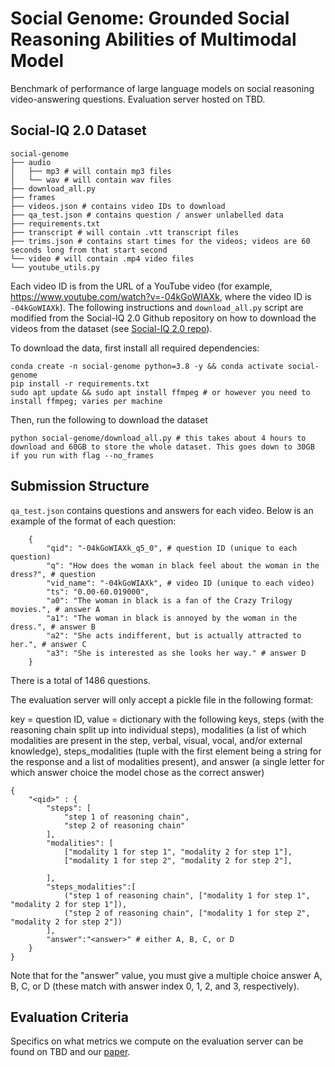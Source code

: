 # Social Genome: Grounded Social Reasoning Abilities of Multimodal Model

Benchmark of performance of large language models on social reasoning video-answering questions. Evaluation server hosted on TBD. 

## Social-IQ 2.0 Dataset 
```
social-genome
├── audio
│   ├── mp3 # will contain mp3 files
│   └── wav # will contain wav files
├── download_all.py
├── frames
├── videos.json # contains video IDs to download 
├── qa_test.json # contains question / answer unlabelled data 
├── requirements.txt
├── transcript # will contain .vtt transcript files
├── trims.json # contains start times for the videos; videos are 60 seconds long from that start second
└── video # will contain .mp4 video files
└── youtube_utils.py
```
Each video ID is from the URL of a YouTube video (for example, https://www.youtube.com/watch?v=-04kGoWIAXk, where the video ID is `-04kGoWIAXk`). The following instructions and `download_all.py` script are modified from the Social-IQ 2.0 Github repository on how to download the videos from the dataset (see [Social-IQ 2.0 repo](https://github.com/abwilf/Social-IQ-2.0-Challenge/tree/main?tab=readme-ov-file#the-social-iq-20-dataset)). 

To download the data, first install all required dependencies:
```
conda create -n social-genome python=3.8 -y && conda activate social-genome
pip install -r requirements.txt
sudo apt update && sudo apt install ffmpeg # or however you need to install ffmpeg; varies per machine
```

Then, run the following to download the dataset
```
python social-genome/download_all.py # this takes about 4 hours to download and 60GB to store the whole dataset. This goes down to 30GB if you run with flag --no_frames
```

## Submission Structure 

`qa_test.json` contains questions and answers for each video. Below is an example of the format of each question: 
```
    {
        "qid": "-04kGoWIAXk_q5_0", # question ID (unique to each question)
        "q": "How does the woman in black feel about the woman in the dress?", # question
        "vid_name": "-04kGoWIAXk", # video ID (unique to each video)
        "ts": "0.00-60.019000",
        "a0": "The woman in black is a fan of the Crazy Trilogy movies.", # answer A
        "a1": "The woman in black is annoyed by the woman in the dress.", # answer B
        "a2": "She acts indifferent, but is actually attracted to her.", # answer C
        "a3": "She is interested as she looks her way." # answer D
    }
```
There is a total of 1486 questions. 

The evaluation server will only accept a pickle file in the following format: 

key = question ID, value = dictionary with the following keys, steps (with the reasoning chain split up into individual steps), modalities (a list of which modalities are present in the step, verbal, visual, vocal, and/or external knowledge), steps_modalities (tuple with the first element being a string for the response and a list of modalities present), and answer (a single letter for which answer choice the model chose as the correct answer)


```
{
    "<qid>" : {
        "steps": [
            "step 1 of reasoning chain", 
            "step 2 of reasoning chain"
        ],
        "modalities": [
            ["modality 1 for step 1", "modality 2 for step 1"], 
            ["modality 1 for step 2", "modality 2 for step 2"], 
            
        ],
        "steps_modalities":[
            ("step 1 of reasoning chain", ["modality 1 for step 1", "modality 2 for step 1"]), 
            ("step 2 of reasoning chain", ["modality 1 for step 2", "modality 2 for step 2"])
        ],
        "answer":"<answer>" # either A, B, C, or D 
    }
}
```
Note that for the "answer" value, you must give a multiple choice answer A, B, C, or D (these match with answer index 0, 1, 2, and 3, respectively). 


## Evaluation Criteria 
Specifics on what metrics we compute on the evaluation server can be found on TBD and our [paper](https://arxiv.org/abs/2502.15109).